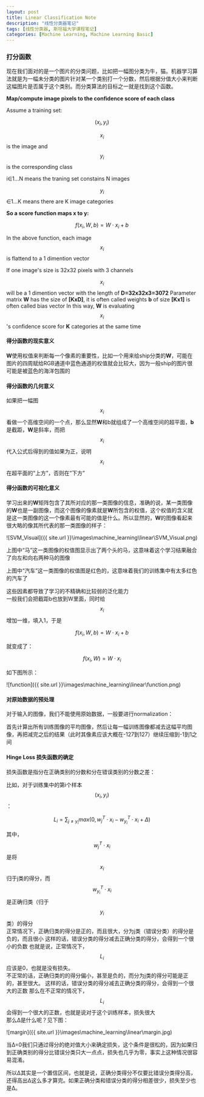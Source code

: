 ```yaml
---
layout: post
title: Linear Classification Note
description: "线性分类器笔记"
tags: [线性分类器, 斯坦福大学课程笔记]
categories: [Machine Learning, Machine Learning Basic]
---
```


### 打分函数

现在我们面对的是一个图片的分类问题，比如把一幅图分类为牛，猫。机器学习算法就是为一幅未分类的图片针对某一个类别打一个分数，然后根据分值大小来判断这幅图片是否属于这个类别。而分类算法的目标之一就是找到这个函数。

**Map/compute image pixels to the confidence score of each class**

Assume a training set:

$$(x_i,y_i)$$

$$x_i$$  is the image and $$y_i$$  is the corresponding class

i∈1…N means the traning set constains N images

$$y_i$$∈1…K means there are K image categories

**So a score function maps x to y:**

$$f(x_i,W,b)=W\cdot x_i+b$$

In the above function, each image $$x_i$$  is flattend to a 1 dimention vector

If one image's size is 32x32 pixels with 3 channels

$$x_i$$  will be a 1 dimention vector with the length of **D=32x32x3=3072**
Parameter matrix **W** has the size of **[KxD]**, it is often called weights
**b** of  size **[Kx1]** is often called bias vector
In this way, **W** is evaluating $$x_i$$'s confidence score for **K** categories at the same time
<!-- more -->
#### 得分函数的现实意义

**W**使用权值来判断每一个像素的重要性，比如一个用来给ship分类的**W**，可能在图片的四周赋给RGB通道中蓝色通道的权值就会比较大，因为一般ship的图片很可能是被蓝色的海洋包围的

#### 得分函数的几何意义

如果把一幅图$$x_i$$ 看做一个高维空间的一个点，那么显然**W**和b就组成了一个高维空间的超平面，**b**是截距，**W**是斜率，而把$$x_i$$ 代入公式后得到的值如果为正，说明$$x_i$$ 在超平面的“上方”，否则在“下方”

#### 得分函数的可视化意义

学习出来的**W**矩阵包含了其所对应的那一类图像的信息，准确的说，某一类图像的**W**也是一副图像，而这个图像的像素就是**W**所包含的权值，这个权值的含义就是这一类图像的这一个像素最有可能的值是什么。所以显然的，**W**的图像看起来很大略的像其所代表的那一类图像的样子：

![SVM_Visual]({{ site.url }}\images\machine_learning\linear\SVM_Visual.png)

上图中“马”这一类图像的权值图显示出了两个头的马，这意味着这个学习结果融合了向左和向右两种马的图像

上图中“汽车”这一类图像的权值图是红色的，这意味着我们的训练集中有太多红色的汽车了

这些因素都导致了学习的不精确和比较弱的泛化能力
​	
一般我们会把截距b也放到W里面，同时给$$x_i$$ 增加一维，填入1，于是

$$f(x_i,W,b)=W\cdot x_i+b$$

就变成了：

$$f(x_i,W)=W\cdot x_i$$

如下图所示：

![function]({{ site.url }}\images\machine_learning\linear\function.png)

#### 对原始数据的预处理

对于输入的图像，我们不能使用原始数据，一般要进行normalization：

首先计算出所有训练图像的平均图像，然后让每一幅训练图像都减去这幅平均图像，再把减完之后的结果（此时其像素应该大概在-127到127）继续压缩到-1到1之间


#### Hinge Loss 损失函数的确定

损失函数是指分在正确类别的分数和分在错误类别的分数之差：

比如，对于训练集中的第i个样本$$(x_i,y_i)$$：

$$L_i= \sum_{j≠y_i}max(0,w_j^T\cdot x_i−w_{y_i}^T\cdot x_i+Δ)$$

其中，$$w_j^T\cdot x_i$$是将$$x_i$$归于j类的得分，而$$w_{y_i}^T\cdot x_i$$ 是正确归类（归于$$y_i$$类）的得分
​	
正常情况下，正确归类的得分是正的，而且很大，分为j类（错误分类）的得分是负的，而且很小
这样的话，错误分类的得分减去正确分类的得分，会得到一个很小的负数
也就是说，正常情况下，$$L_i$$ 应该是0，也就是没有损失。
​	
不正常的话，正确归类的的得分偏小，甚至是负的，而分为j类的得分可能是正的，甚至很大。
这样的话，错误分类的得分减去正确分类的得分，会得到一个很大的正数
那么在不正常的情况下，$$L_i$$会得到一个很大的正数，也就是说对于这个训练样本，损失很大
​	
那么Δ是什么呢？见下图：

 ![margin]({{ site.url }}\images\machine_learning\linear\margin.jpg)

当Δ=0我们只通过得分的绝对值大小来确定损失，这个条件是很松的，因为如果归到正确类别的得分比错误分类只大一点点，损失也几乎为零，事实上这种情况很容易混淆。

所以Δ其实是一个置信区间，也就是说，正确分类得分不仅要比错误分类得分高，还得高出Δ这么多才算完。如果正确分类和错误分类的得分相差很少，损失至少也是Δ。